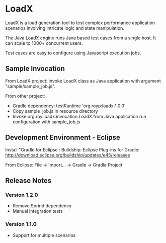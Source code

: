 # LoadX
LoadX is a load generation tool to test complex performance application scenarios involving intricate logic and state manipulation.

The Java LoadX engine runs Java based test cases from a single host. It can scale to 1000+ concurrent users.

Test cases are easy to configure using Javascript execution jobs.

## Sample Invocation

From LoadX project: invoke LoadX class as Java application with argument "sample/sample_job.js".

From other project:
  - Gradle dependency:   testRuntime 'org.royp:loadx:1.0.0'
  - Copy sample_job.js in resource directory
  - Invoke org.roy.loadx.invocation.LoadX from Java application run configuration with sample_job.js

## Development Environment - Eclipse
Install "Gradle for Eclipse : Buildship: Eclipse Plug-ins for Gradle:
    http://download.eclipse.org/buildship/updates/e45/releases

From Eclipse:
    File -> Import... -> Gradle -> Gradle Project

## Release Notes

### Version 1.2.0
* Remove Sprind dependency
* Manual integration tests

### Version 1.1.0
* Support for multiple scenarios

